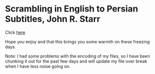 # Scrambling in English to Persian Subtitles, John R. Starr
Click [here](https://github.com/Data-Science-for-Linguists-2019/Scrambling-in-English-to-Persian-Subtitles)

Hope you enjoy and that this brings you some warmth on these freezing days.

Note: I had some problems with the encoding of my files, so I have been chunking it out for the past few days and will update my file over break when I have less noise going on. 